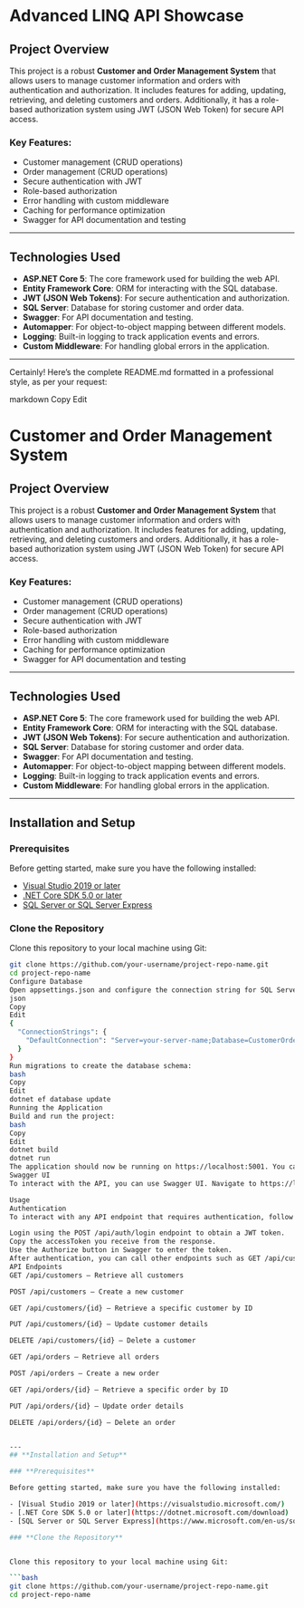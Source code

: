 # Advanced LINQ API Showcase

## **Project Overview**

This project is a robust **Customer and Order Management System** that allows users to manage customer information and orders with authentication and authorization. It includes features for adding, updating, retrieving, and deleting customers and orders. Additionally, it has a role-based authorization system using JWT (JSON Web Token) for secure API access.

### **Key Features:**
- Customer management (CRUD operations)
- Order management (CRUD operations)
- Secure authentication with JWT
- Role-based authorization
- Error handling with custom middleware
- Caching for performance optimization
- Swagger for API documentation and testing

---

## **Technologies Used**

- **ASP.NET Core 5**: The core framework used for building the web API.
- **Entity Framework Core**: ORM for interacting with the SQL database.
- **JWT (JSON Web Tokens)**: For secure authentication and authorization.
- **SQL Server**: Database for storing customer and order data.
- **Swagger**: For API documentation and testing.
- **Automapper**: For object-to-object mapping between different models.
- **Logging**: Built-in logging to track application events and errors.
- **Custom Middleware**: For handling global errors in the application.

---

Certainly! Here’s the complete README.md formatted in a professional style, as per your request:

markdown
Copy
Edit
# **Customer and Order Management System**

## **Project Overview**

This project is a robust **Customer and Order Management System** that allows users to manage customer information and orders with authentication and authorization. It includes features for adding, updating, retrieving, and deleting customers and orders. Additionally, it has a role-based authorization system using JWT (JSON Web Token) for secure API access.

### **Key Features:**
- Customer management (CRUD operations)
- Order management (CRUD operations)
- Secure authentication with JWT
- Role-based authorization
- Error handling with custom middleware
- Caching for performance optimization
- Swagger for API documentation and testing

---

## **Technologies Used**

- **ASP.NET Core 5**: The core framework used for building the web API.
- **Entity Framework Core**: ORM for interacting with the SQL database.
- **JWT (JSON Web Tokens)**: For secure authentication and authorization.
- **SQL Server**: Database for storing customer and order data.
- **Swagger**: For API documentation and testing.
- **Automapper**: For object-to-object mapping between different models.
- **Logging**: Built-in logging to track application events and errors.
- **Custom Middleware**: For handling global errors in the application.

---

## **Installation and Setup**

### **Prerequisites**

Before getting started, make sure you have the following installed:

- [Visual Studio 2019 or later](https://visualstudio.microsoft.com/)
- [.NET Core SDK 5.0 or later](https://dotnet.microsoft.com/download)
- [SQL Server or SQL Server Express](https://www.microsoft.com/en-us/sql-server/sql-server-downloads)

### **Clone the Repository**

Clone this repository to your local machine using Git:

```bash
git clone https://github.com/your-username/project-repo-name.git
cd project-repo-name
Configure Database
Open appsettings.json and configure the connection string for SQL Server:
json
Copy
Edit
{
  "ConnectionStrings": {
    "DefaultConnection": "Server=your-server-name;Database=CustomerOrderDb;Trusted_Connection=True;"
  }
}
Run migrations to create the database schema:
bash
Copy
Edit
dotnet ef database update
Running the Application
Build and run the project:
bash
Copy
Edit
dotnet build
dotnet run
The application should now be running on https://localhost:5001. You can access the API endpoints from there.
Swagger UI
To interact with the API, you can use Swagger UI. Navigate to https://localhost:5001/swagger to test your endpoints.

Usage
Authentication
To interact with any API endpoint that requires authentication, follow these steps:

Login using the POST /api/auth/login endpoint to obtain a JWT token.
Copy the accessToken you receive from the response.
Use the Authorize button in Swagger to enter the token.
After authentication, you can call other endpoints such as GET /api/customers or POST /api/orders using your token.
API Endpoints
GET /api/customers – Retrieve all customers

POST /api/customers – Create a new customer

GET /api/customers/{id} – Retrieve a specific customer by ID

PUT /api/customers/{id} – Update customer details

DELETE /api/customers/{id} – Delete a customer

GET /api/orders – Retrieve all orders

POST /api/orders – Create a new order

GET /api/orders/{id} – Retrieve a specific order by ID

PUT /api/orders/{id} – Update order details

DELETE /api/orders/{id} – Delete an order


---
## **Installation and Setup**

### **Prerequisites**

Before getting started, make sure you have the following installed:

- [Visual Studio 2019 or later](https://visualstudio.microsoft.com/)
- [.NET Core SDK 5.0 or later](https://dotnet.microsoft.com/download)
- [SQL Server or SQL Server Express](https://www.microsoft.com/en-us/sql-server/sql-server-downloads)

### **Clone the Repository**


Clone this repository to your local machine using Git:

```bash
git clone https://github.com/your-username/project-repo-name.git
cd project-repo-name
